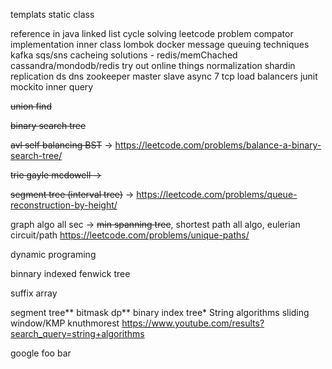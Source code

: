 templats static class

reference in java
linked list cycle solving leetcode problem
compator implementation
inner class
lombok
docker
message queuing techniques
kafka
sqs/sns
cacheing solutions - redis/memChached
cassandra/mondodb/redis try out online things
normalization 
shardin
replication
ds
dns
zookeeper
master slave
async
7 tcp load balancers
junit mockito
inner query



~~union find~~

~~binary search tree~~

~~avl self balancing BST~~ -> https://leetcode.com/problems/balance-a-binary-search-tree/

~~trie gayle mcdowell ->~~ 

~~segment tree (interval tree)~~ -> https://leetcode.com/problems/queue-reconstruction-by-height/

graph algo all sec -> ~~min spanning tree~~, shortest path all algo, eulerian circuit/path
https://leetcode.com/problems/unique-paths/

dynamic programing

binnary indexed fenwick tree

suffix array


segment tree**
bitmask dp**
binary index tree*
String algorithms sliding window/KMP knuthmorest https://www.youtube.com/results?search_query=string+algorithms

google foo bar

